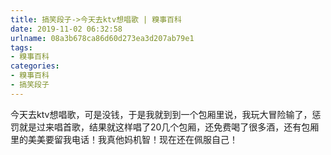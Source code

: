 ```yaml
---
title: 搞笑段子->今天去ktv想唱歌 | 糗事百科
date: 2019-11-02 06:32:58
urlname: 08a3b678ca86d60d273ea3d207ab79e1
tags: 
- 糗事百科
categories:
- 糗事百科
- 搞笑段子
---
```

今天去ktv想唱歌，可是没钱，于是我就到到一个包厢里说，我玩大冒险输了，惩罚就是过来唱首歌，结果就这样唱了20几个包厢，还免费喝了很多酒，还有包厢里的美美要留我电话！我真他妈机智！现在还在佩服自己！


